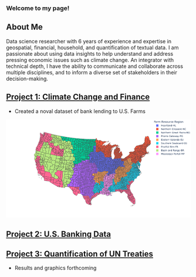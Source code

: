 ### Welcome to my page! 

## About Me

Data science researcher with 6 years of experience and expertise in geospatial, financial, household, and quantification of textual data. I am passionate about using data insights to help understand and address pressing economic issues such as climate change. An integrator with technical depth, I have the ability to communicate and collaborate across multiple disciplines, and to inform a diverse set of stakeholders in their decision-making. 


## [Project 1: Climate Change and Finance](https://github.com/tengtedliu/us_banking_data)
* Created a noval dataset of bank lending to U.S. Farms

![](/images/ers.png)


## [Project 2: U.S. Banking Data](https://github.com/tengtedliu/us_banking_data)


## [Project 3: Quantification of UN Treaties](https://github.com/tengtedliu/us_banking_data)
* Results and graphics forthcoming
